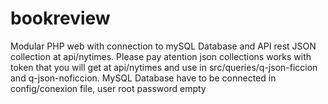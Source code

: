# bookreview
Modular PHP web with connection to mySQL Database and API rest JSON collection at api/nytimes. Please pay atention json collections works with token that you will get at api/nytimes and use in src/queries/q-json-ficcion and q-json-noficcion. MySQL Database have to be connected in config/conexion file, user root password empty
